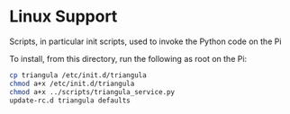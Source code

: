 # Linux Support

Scripts, in particular init scripts, used to invoke the Python code on the Pi

To install, from this directory, run the following as root on the Pi:

```bash
cp triangula /etc/init.d/triangula
chmod a+x /etc/init.d/triangula
chmod a+x ../scripts/triangula_service.py
update-rc.d triangula defaults 
```
